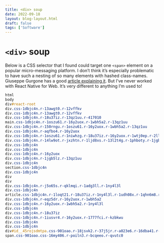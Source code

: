 ```yaml
---
title: <div> soup
date: 2022-09-18
layout: blog-layout.html
draft: false
tags: ['Software']
---
```


# `<div>` soup

Below is a CSS selector that I found could target one `<span>` element on a popular micro-messaging platform. I&nbsp;don’t think it’s especially problematic to have such a nesting of so many elements with hashed class-names. Giuseppe Gurgone has a good [article explaining it](https://giuseppegurgone.com/twitter-html). But I’ve never worked with React Native for Web. It’s very different to anything I’m used to!

```css
html
body
div#react-root
div.css-1dbjc4n.r-13awgt0.r-12vffkv
div.css-1dbjc4n.r-13awgt0.r-12vffkv
div.css-1dbjc4n.r-18u37iz.r-13qz1uu.r-417010
main.css-1dbjc4n.r-1oszu61.r-16y2uox.r-1wbh5a2.r-13qz1uu
div.css-1dbjc4n.r-150rngu.r-1oszu61.r-16y2uox.r-1wbh5a2.r-13qz1uu
div.css-1dbjc4n.r-aqfbo4.r-16y2uox
div.css-1dbjc4n.r-1oszu61.r-1niwhzg.r-18u37iz.r-16y2uox.r-1wtj0ep.r-2llsf.r-13qz1uu
div.css-1dbjc4n.r-14lw9ot.r-jxzhtn.r-1ljd8xs.r-13l2t4g.r-1phboty.r-1jgb5lz.r-11wrixw.r-61z16t.r-13qz1uu.r-184en5c
div.css-1dbjc4n
div.css-1dbjc4n
div.css-1dbjc4n.r-16y2uox
div.css-1dbjc4n.r-1jgb5lz.r-13qz1uu
div.css-1dbjc4n
section.css-1dbjc4n
div.css-1dbjc4n
div
div
div.css-1dbjc4n.r-j5o65s.r-qklmqi.r-1adg3ll.r-1ny4l3l
div.css-1dbjc4n
article.css-1dbjc4n.r-1loqt21.r-18u37iz.r-1ny4l3l.r-1udh08x.r-1qhn6m8.r-i023vh.r-o7ynqc.r-6416eg
div.css-1dbjc4n.r-eqz5dr.r-16y2uox.r-1wbh5a2
div.css-1dbjc4n.r-16y2uox.r-1wbh5a2.r-1ny4l3l
div.css-1dbjc4n
div.css-1dbjc4n.r-18u37iz
div.css-1dbjc4n.r-1iusvr4.r-16y2uox.r-1777fci.r-kzbkwu
div.css-1dbjc4n
div.css-1dbjc4n
div#id__45rojsdmtpa.css-901oao.r-18jsvk2.r-37j5jr.r-a023e6.r-16dba41.r-rjixqe.r-bcqeeo.r-bnwqim.r-qvutc0
span.css-901oao.css-16my406.r-poiln3.r-bcqeeo.r-qvutc0
```
